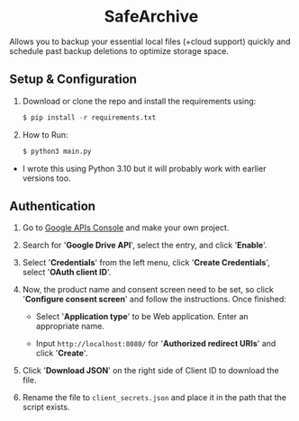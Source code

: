 <h1 align="center">SafeArchive</h1>

Allows you to backup your essential local files (+cloud support) quickly and schedule past backup deletions to optimize storage space.

## Setup & Configuration
1. Download or clone the repo and install the requirements using:

    ```py
    $ pip install -r requirements.txt
    ```

2. How to Run:

    ```py
    $ python3 main.py
    ```

* I wrote this using Python 3.10 but it will probably work with earlier versions too.

## Authentication
1. Go to [Google APIs Console](https://console.cloud.google.com/) and make your own project.

2. Search for '**Google Drive API**', select the entry, and click '**Enable**'.

3. Select '**Credentials**' from the left menu, click '**Create Credentials**', select '**OAuth client ID**'.

4. Now, the product name and consent screen need to be set, so click '**Configure consent screen**' and follow the instructions. Once finished:

    * Select '**Application type**' to be Web application. Enter an appropriate name.

    * Input `http://localhost:8080/` for '**Authorized redirect URIs**' and click '**Create**'.

5. Click '**Download JSON**' on the right side of Client ID to download the file.

6. Rename the file to `client_secrets.json` and place it in the path that the script exists.

